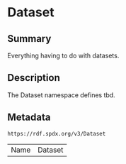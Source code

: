 <!-- Automatically generated by spec-parser v2.0.0 on 2024-01-12T14:00:21.817658+00:00 -->
<!-- SPDX-License-Identifier: Community-Spec-1.0 -->

# Dataset

## Summary

Everything having to do with datasets.


## Description

The Dataset namespace defines tbd.


## Metadata

`https://rdf.spdx.org/v3/Dataset`


| | |
|---|---|
| Name | Dataset |



